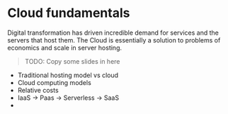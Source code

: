 # Cloud fundamentals

Digital transformation has driven incredible demand for services and the servers that host them. The Cloud is essentially a solution to problems of economics and scale in server hosting.

> TODO: Copy some slides in here

* Traditional hosting model vs cloud
* Cloud computing models
* Relative costs
* IaaS -> Paas -> Serverless -> SaaS
* 
